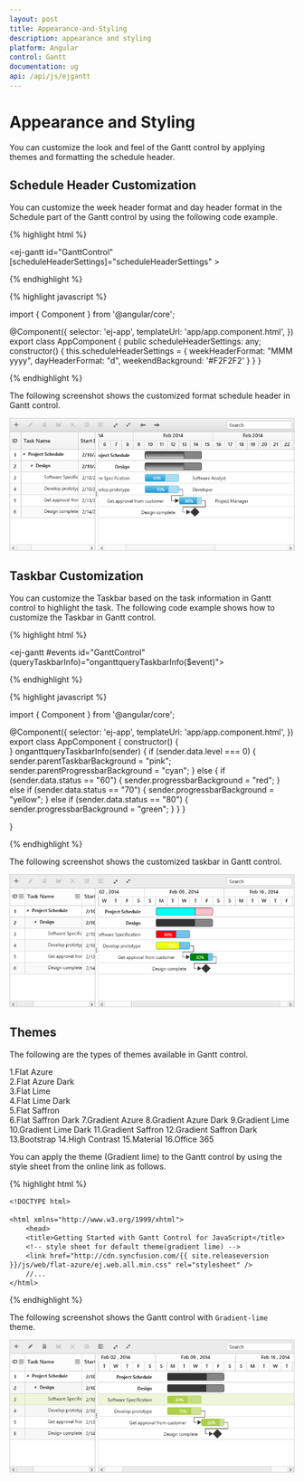 ```yaml
---
layout: post
title: Appearance-and-Styling
description: appearance and styling
platform: Angular
control: Gantt
documentation: ug
api: /api/js/ejgantt
---
```

# Appearance and Styling

You can customize the look and feel of the Gantt control by applying themes and formatting the schedule header.

## Schedule Header Customization

You can customize the week header format and day header format in the Schedule part of the Gantt control by using the following code example.

{% highlight html %}

<ej-gantt id="GanttControl" [scheduleHeaderSettings]="scheduleHeaderSettings" >
</ej-gantt>

{% endhighlight %}

{% highlight javascript %}

import { Component } from '@angular/core';

@Component({
  selector: 'ej-app',
    templateUrl: 'app/app.component.html',
})
export class AppComponent {
    public scheduleHeaderSettings: any;
  constructor() {
      this.scheduleHeaderSettings = {
          weekHeaderFormat: "MMM yyyy",
          dayHeaderFormat: "d",
          weekendBackground: '#F2F2F2'
      }
  }
}

{% endhighlight %}

The following screenshot shows the customized format schedule header in Gantt control.

![](Appearance-and-Styling_images/Appearance-and-Styling_img1.png)

## Taskbar Customization

You can customize the Taskbar based on the task information in Gantt control to highlight the task. The following code example shows how to customize the Taskbar in Gantt control.

{% highlight html %}

<ej-gantt #events id="GanttControl" (queryTaskbarInfo)="onganttqueryTaskbarInfo($event)">
</ej-gantt>

{% endhighlight %}

{% highlight javascript %}

import { Component } from '@angular/core';

@Component({
  selector: 'ej-app',
    templateUrl: 'app/app.component.html',
})
export class AppComponent {
  constructor() {      
   }
  onganttqueryTaskbarInfo(sender) {
        if (sender.data.level === 0) {
            sender.parentTaskbarBackground = "pink";
            sender.parentProgressbarBackground = "cyan";
        } else {
            if (sender.data.status == "60") {
                sender.progressbarBackground = "red";
            } else if (sender.data.status == "70") {
                sender.progressbarBackground = "yellow";
            } else if (sender.data.status == "80") {
                sender.progressbarBackground = "green";
            }
        }
    }

}

{% endhighlight %}

The following screenshot shows the customized taskbar in Gantt control.

![](Appearance-and-Styling_images/Appearance-and-Styling_img2.png)

## Themes

 The following are the types of themes available in Gantt control.

1.Flat Azure                           
2.Flat Azure Dark                  
3.Flat Lime                             
4.Flat Lime Dark                   
5.Flat Saffron                        
6.Flat Saffron Dark
7.Gradient Azure
8.Gradient Azure Dark
9.Gradient Lime
10.Gradient Lime Dark
11.Gradient Saffron
12.Gradient Saffron Dark
13.Bootstrap
14.High Contrast
15.Material
16.Office 365

You can apply the theme (Gradient lime) to the Gantt control by using the style sheet from the online link as follows.

{% highlight html %}

    <!DOCTYPE html>

    <html xmlns="http://www.w3.org/1999/xhtml">
        <head>
        <title>Getting Started with Gantt Control for JavaScript</title>
        <!-- style sheet for default theme(gradient lime) -->
        <link href="http://cdn.syncfusion.com/{{ site.releaseversion }}/js/web/flat-azure/ej.web.all.min.css" rel="stylesheet" /> 
        //...
    </html>

{% endhighlight %}

The following screenshot shows the Gantt control with `Gradient-lime` theme.

![](Appearance-and-Styling_images/Appearance-and-Styling_img3.png)

